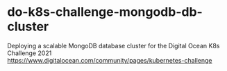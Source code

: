 # do-k8s-challenge-mongodb-db-cluster
Deploying a scalable MongoDB database cluster for the Digital Ocean K8s Challenge 2021 https://www.digitalocean.com/community/pages/kubernetes-challenge
